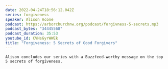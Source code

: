 ```yaml
---
date: 2022-04-24T18:56:12.042Z
series: forgiveness
speaker: Alison Acone
podcast: https://arborchurchnw.org/podcast/forgivness-5-secrets.mp3
podcast_bytes: "34445568"
podcast_duration: 35:53
youtube_id: CVHsGyrWWEk
title: "Forgiveness: 5 Secrets of Good Forgivers"
---
```

`Alison concludes our series with a Buzzfeed-worthy message on the top 5 secrets of forgiveness.`